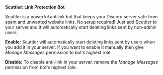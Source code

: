 **Scuttler: Link Protection Bot**

Scuttler is a powerful antilink bot that keeps your Discord server safe from spam and unwanted website links. No setup required! Just add Scuttler to your server and it will automatically start deleting links sent by non-admin users.

**Enable:**
Scuttler will automatically start deleting links sent by users when you add it in your server. If you want to enable it manually then give *Manage Messages* permission to bot's highest role.

**Disable:**
To disable anti-link in your server, remove the _Manage Messages_ permission from bot's highest role.
